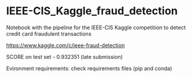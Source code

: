 # IEEE-CIS_Kaggle_fraud_detection
Notebook with the pipeline for the IEEE-CIS Kaggle competition to detect credit card fraudulent transactions 

https://www.kaggle.com/c/ieee-fraud-detection

SCORE on test set - 0.932351 (late submission)

Evironment requirements: check requirements files (pip and conda)
